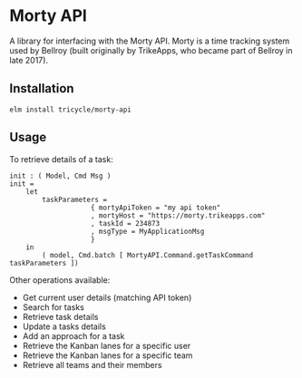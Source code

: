 # Morty API

A library for interfacing with the Morty API. Morty is a time tracking system used by Bellroy
(built originally by TrikeApps, who became part of Bellroy in late 2017).

## Installation

```
elm install tricycle/morty-api
```

## Usage

To retrieve details of a task:
```
init : ( Model, Cmd Msg )
init =
    let
        taskParameters =
                    { mortyApiToken = "my api token"
                    , mortyHost = "https://morty.trikeapps.com"
                    , taskId = 234873
                    , msgType = MyApplicationMsg
                    }
    in
        ( model, Cmd.batch [ MortyAPI.Command.getTaskCommand taskParameters ])
```

Other operations available:
* Get current user details (matching API token)
* Search for tasks
* Retrieve task details
* Update a tasks details
* Add an approach for a task
* Retrieve the Kanban lanes for a specific user
* Retrieve the Kanban lanes for a specific team
* Retrieve all teams and their members
